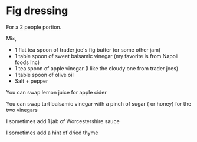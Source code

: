 # Fig dressing

For a 2 people portion.

Mix,

 * 1 flat tea spoon of trader joe's fig butter (or some other jam)
 * 1 table spoon of sweet balsamic vinegar (my favorite is from Napoli foods Inc)
 * 1 tea spoon of apple vinegar (I like the cloudy one from trader joes)
 * 1 table spoon of olive oil
 * Salt + pepper

You can swap lemon juice for apple cider 

You can swap tart balsamic vinegar with a pinch of sugar ( or honey) for the two vinegars

I sometimes add 1 jab of Worcestershire sauce

I sometimes add a hint of dried thyme
